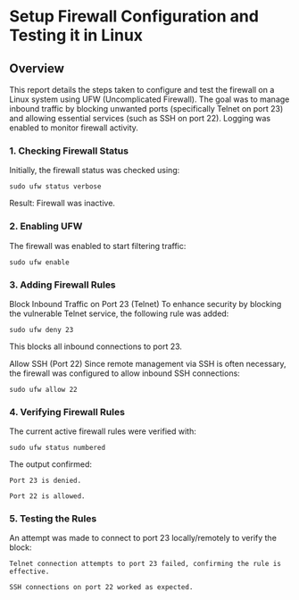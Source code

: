 # Setup Firewall Configuration and Testing it in Linux

## Overview
This report details the steps taken to configure and test the firewall on a Linux system using UFW (Uncomplicated Firewall). The goal was to manage inbound traffic by blocking unwanted ports (specifically Telnet on port 23) and allowing essential services (such as SSH on port 22). Logging was enabled to monitor firewall activity.
### 1. Checking Firewall Status
Initially, the firewall status was checked using:

    sudo ufw status verbose

Result: Firewall was inactive.


### 2. Enabling UFW
The firewall was enabled to start filtering traffic:

    sudo ufw enable

### 3. Adding Firewall Rules
Block Inbound Traffic on Port 23 (Telnet)
To enhance security by blocking the vulnerable Telnet service, the following rule was added:

    sudo ufw deny 23

This blocks all inbound connections to port 23.


Allow SSH (Port 22)
Since remote management via SSH is often necessary, the firewall was configured to allow inbound SSH connections:

    sudo ufw allow 22

### 4. Verifying Firewall Rules
The current active firewall rules were verified with:

    sudo ufw status numbered

The output confirmed:

    Port 23 is denied.

    Port 22 is allowed.

### 5. Testing the Rules
An attempt was made to connect to port 23 locally/remotely to verify the block:

    Telnet connection attempts to port 23 failed, confirming the rule is effective.

    SSH connections on port 22 worked as expected.
